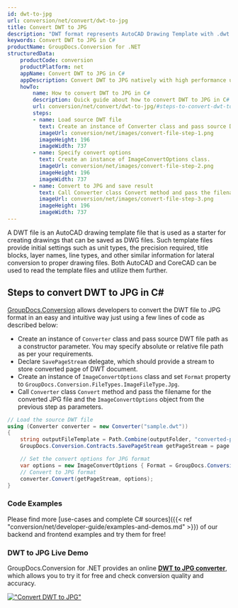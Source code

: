 ```yaml
---
id: dwt-to-jpg
url: conversion/net/convert/dwt-to-jpg
title: Convert DWT to JPG
description: "DWT format represents AutoCAD Drawing Template with .dwt extension. Learn how to convert DWT to JPG file programmatically in C# language using GroupDocs.Conversion for .NET library."
keywords: Convert DWT to JPG in C#
productName: GroupDocs.Conversion for .NET
structuredData:
    productCode: conversion
    productPlatform: net
    appName: Convert DWT to JPG in C#
    appDescription: Convert DWT to JPG natively with high performance using C# language and server side GroupDocs.Conversion for .NET APIs, without the use of any software like Microsoft or Open Office.
    howTo:
        name: How to convert DWT to JPG in C# 
        description: Quick guide about how to convert DWT to JPG in C# with high performance and accuracy.
        url: conversion/net/convert/dwt-to-jpg/#steps-to-convert-dwt-to-jpg-in-c
        steps:
        - name: Load source DWT file 
          text: Create an instance of Converter class and pass source DWT file path as a constructor parameter. You may specify absolute or relative file path as per your requirements. 
          imageUrl: conversion/net/images/convert-file-step-1.png
          imageHeight: 196
          imageWidth: 737
        - name: Specify convert options 
          text: Create an instance of ImageConvertOptions class.
          imageUrl: conversion/net/images/convert-file-step-2.png
          imageHeight: 196
          imageWidth: 737
        - name: Convert to JPG and save result 
          text: Call Converter class Convert method and pass the filename for the converted HTML file and the ImageConvertOptions object from the previous step as parameters.
          imageUrl: conversion/net/images/convert-file-step-3.png
          imageHeight: 196
          imageWidth: 737
---
```


A DWT file is an AutoCAD drawing template file that is used as a starter for creating drawings that can be saved as DWG files. Such template files provide initial settings such as unit types, the precision required, title blocks, layer names, line types, and other similar information for lateral conversion to proper drawing files. Both AutoCAD and CoreCAD can be used to read the template files and utilize them further.

## Steps to convert DWT to JPG in C#

[GroupDocs.Conversion](https://products.groupdocs.com/conversion/net) allows developers to convert the DWT file to JPG format in an easy and intuitive way just using a few lines of code as described below:

* Create an instance of `Converter` class and pass source DWT file path as a constructor parameter. You may specify absolute or relative file path as per your requirements. 
* Declare `SavePageStream` delegate, which should provide a stream to store converted page of DWT document.
* Create an instance of `ImageConvertOptions` class and set `Format` property to `GroupDocs.Conversion.FileTypes.ImageFileType.Jpg`.
* Call `Converter` class `Convert` method and pass the filename for the converted JPG file and the `ImageConvertOptions` object from the previous step as parameters.

```csharp
// Load the source DWT file
using (Converter converter = new Converter("sample.dwt"))
{
    string outputFileTemplate = Path.Combine(outputFolder, "converted-page-{0}.jpg");
    GroupDocs.Conversion.Contracts.SavePageStream getPageStream = page => new FileStream(string.Format(outputFileTemplate, page), FileMode.Create);

    // Set the convert options for JPG format
    var options = new ImageConvertOptions { Format = GroupDocs.Conversion.FileTypes.ImageFileType.Jpg };   
    // Convert to JPG format
    converter.Convert(getPageStream, options);
}
```

### Code Examples

Please find more [use-cases and complete C# sources]({{< ref "conversion/net/developer-guide/examples-and-demos.md" >}}) of our backend and frontend examples and try them for free!

### DWT to JPG Live Demo

GroupDocs.Conversion for .NET provides an online [**DWT to JPG converter**](https://products.groupdocs.app/conversion/dwt-to-jpg), which allows you to try it for free and check conversion quality and accuracy.

[!["Convert DWT to JPG"](conversion/net/images/convert-to-jpg/convert-dwt-to-jpg.png)](https://products.groupdocs.app/conversion/dwt-to-jpg)